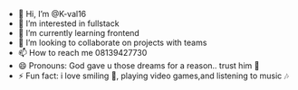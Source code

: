 - 👋 Hi, I’m @K-val16
- 👀 I’m interested in fullstack 
- 🌱 I’m currently learning frontend 
- 💞️ I’m looking to collaborate on projects with teams
- 📫 How to reach me 08139427730
- 😄 Pronouns: God gave u those dreams for a reason.. trust him 💯
- ⚡ Fun fact: i love smiling 🙂, playing video games,and listening to music 🎶 

<!---
K-val16/K-val16 is a ✨ special ✨ repository because its `README.md` (this file) appears on your GitHub profile.
You can click the Preview link to take a look at your changes.
--->
